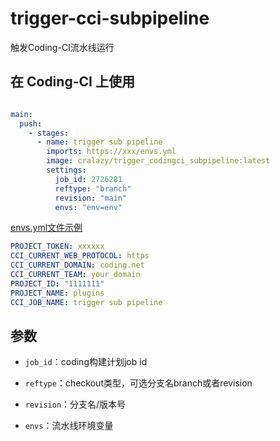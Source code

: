 # trigger-cci-subpipeline

触发Coding-CI流水线运行

## 在 Coding-CI 上使用

```yml

main:
  push:
    - stages:
      - name: trigger sub pipeline
        imports: https://xxx/envs.yml
        image: cralazy/trigger_codingci_subpipeline:latest
        settings:
          job_id: 2726281
          reftype: "branch"
          revision: "main"
          envs: "env=env"
```

[envs.yml文件示例](https://x123456789x.coding.net/public/oci-demo-public/oci-qci-trigger-subpipeline-demo-envs/git/files/master/envs.yaml)

```yml
PROJECT_TOKEN: xxxxxx
CCI_CURRENT_WEB_PROTOCOL: https
CCI_CURRENT_DOMAIN: coding.net
CCI_CURRENT_TEAM: your_domain
PROJECT_ID: "1111111"
PROJECT_NAME: plugins
CCI_JOB_NAME: trigger sub pipeline
```

## 参数

* `job_id`：coding构建计划job id

* `reftype`：checkout类型，可选分支名branch或者revision

* `revision`：分支名/版本号

* `envs`：流水线环境变量
